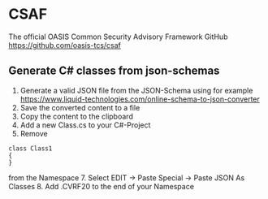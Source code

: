 
# CSAF
The official OASIS Common Security Advisory Framework GitHub 
https://github.com/oasis-tcs/csaf

## Generate C# classes from json-schemas
  1. Generate a valid JSON file from the JSON-Schema using for example https://www.liquid-technologies.com/online-schema-to-json-converter
  2. Save the converted content to a file
  3. Copy the content to the clipboard
  4. Add a new Class.cs to your C#-Project
  5. Remove 
  

    class Class1
    {
    }
from the Namespace
  7. Select EDIT -> Paste Special -> Paste JSON As Classes
  8. Add .CVRF20 to the end of your Namespace

